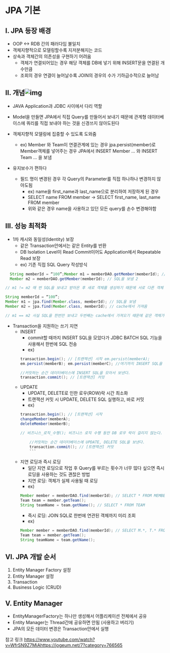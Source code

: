 # JPA 기본

## I. JPA 등장 배경

- OOP <-> RDB 간의 패러다임 불일치
- 객체지향적으로 모델링할수록 지저분해지는 코드
- 상속과 객체간의 의존성을 구현하기 어려움
  - 객체가 연결되어있는 경우 해당 객체를 DB에 넣기 위해 INSERT문을 연결된 개수만큼
  - 조회의 경우 연결이 늘어날수록 JOIN의 경우의 수가 기하급수적으로 늘어남
## II.  개념![img](https://lh5.googleusercontent.com/sOCW3lDFEcaDvnILjnhtlnrmsoiznhdFwyfUY30eOaMZy7by0hnZYpJFxjEicm3P3w-nfYh2O0gEZxkMTXS-Cclftlfm0yJR6sggW96z37qs97piKDJW3KLO0GZdqUWCx8FJ2UUP)

- JAVA Application과 JDBC 사이에서 다리 역할
- Model을 만들면 JPA에서 직접 Query를 만들어서 보내기 때문에 관계형 데이터베이스에 쿼리를 직접 보내야 하는 것을 신경쓰지 않아도된다
- 객체지향적 모델링에 집중할 수 있도록 도와줌

    - ex) Member 와 Team이 연결관계에 있는 경우 jpa.persist(member)로 Member객체를 넣어주는 경우 JPA에서 INSERT Member … 와 INSERT Team … 을 보냄
- 유지보수가 편하다
  - 필드 명이 변경된 경우 각 Query의 Parameter를 직접 하나하나 변경하지 않아도됨
    - ex) name을 first_name과 last_name으로 분리하여 저장하게 된 경우
    - SELECT name FROM member -> SELECT first_name, last_name FROM member
    - 위와 같은 경우 name을 사용하고 있던 모든 query를 손수 변경해야함
## III. 성능 최적화
- 1차 캐시와 동일성(Identity) 보장
  - 같은 Transaction안에서는 같은 Entity를 반환
  - DB Isolation Level이 Read Commit이어도 Application에서 Repeatable Read 보장
  - ex) 기존 직접 SQL Query 작성방식
```java
  String memberId = “100”;Member m1 = memberDAO.getMember(memberId); // SQL을 보냄 1
  Member m2 = memberDAO.getMember(memberId); // SQL을 보냄 2

// m1 != m2 매 번 SQL을 보내고 받아온 후 새로 객체를 생성하기 때문에 서로 다른 객체 

String memberId = “100”;
Member m1 = jpa.find(Member.class, memberId); // SQL을 보냄
Member m2 = jpa.find(Member.class, memberId); // cache에서 가져옴

// m1 == m2 사실 SQL을 한번만 보내고 두번째는 cache에서 가져오기 때문에 같은 객체가 유지됨
```

- Transaction을 지원하는 쓰기 지연
	- INSERT
		-	commit할 때까지 INSERT SQL을 모았다가 JDBC BATCH SQL 기능을 사용해서 한번에 SQL 전송
		-	ex)
		```java
		transaction.begin(); // [트랜잭션] 시작 em.persist(memberA);
		em.persist(memberB); em.persist(memberC); //여기까지 INSERT SQL을 데이터베이스에 보내지 않는다.
		
		//커밋하는 순간 데이터베이스에 INSERT SQL을 모아서 보낸다. 
		transaction.commit(); // [트랜잭션] 커밋
		```
    - UPDATE
	    - UPDATE, DELETE로 인한 로우(ROW)락 시간 최소화
    	- 트랜잭션 커밋 시 UPDATE, DELETE SQL 실행하고, 바로 커밋 
    	- ex)
    	```java
      transaction.begin(); // [트랜잭션] 시작 
      changeMember(memberA); 
      deleteMember(memberB); 
      
      // 비즈니스_로직_수행(); 비즈니스 로직 수행 동안 DB 로우 락이 걸리지 않는다. 

			//커밋하는 순간 데이터베이스에 UPDATE, DELETE SQL을 보낸다. 
			transaction.commit(); // [트랜잭션] 커밋
			```
	- 지연 로딩과 즉시 로딩
		- 일단 지연 로딩으로 작업 후 Query를 부르는 횟수가 너무 많다 싶으면 즉시 로딩을 사용하는 것도 괜찮은 방법
		- 지연 로딩: 객체가 실제 사용될 때 로딩
		- ex) 
		```java
		Member member = memberDAO.find(memberId); // SELECT * FROM MEMBER
		Team team = member.getTeam();
		String teamName = team.getName(); // SELECT * FROM TEAM
		```
		- 즉시 로딩: JOIN SQL로 한번에 연관된 객체까지 미리 조회
		- ex)
		```java
		Member member = memberDAO.find(memberId); // SELECT M.*, T.* FROM MEMBER JOIN TEAM ...
		Team team = member.getTeam();
		String teamName = team.getName();
		```
		
## VI. JPA 개발 순서
1. Entity Manager Factory 설정
2. Entity Manager 설정
3. Transaction
4. Business Logic (CRUD)
## V. Entity Manager
- EntityManagerFactory는 하나만 생성해서 어플리케이션 전체에서 공유
- Entity Manager는 Thread간에 공유하면 안됨 (사용하고 버리기)
- JPA의 모든 데이터 변경은 Transaction안에서 실행

참고 링크 
https://www.youtube.com/watch?v=WfrSN9Z7MiAhttps://jogeum.net/7?category=766565
